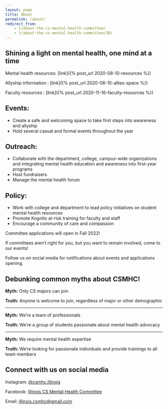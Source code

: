 ```yaml
---
layout: page
title: About
permalink: /about/
redirect_from:
    - t/about-the-cs-mental-health-committee/
    - t/about-the-cs-mental-health-committee/30/
---
```


## Shining a light on mental health, one mind at a time

Mental health resources: [link]({% post_url 2020-08-10-resources %})

Allyship information : [link]({% post_url 2020-08-10-allies-space %})

Faculty resources : [link]({% post_url 2020-11-16-faculty-resources %})

## Events:
- Create a safe and welcoming space to take first steps into awareness and allyship
- Hold several casual and formal events throughout the year

## Outreach:
- Collaborate with the department, college, campus-wide organizations and integrating mental health education and awareness into first-year programs
- Host fundraisers
- Manage the mental health forum

## Policy:
- Work with college and department to lead policy initiatives on student mental health resources
- Promote Kognito at-risk training for faculty and staff
- Encourage a community of care and compassion

Committee applications will open in Fall 2022!

If committees aren’t right for you, but you want to remain involved, come to our events!

Follow us on social media for notifications about events and applications opening.

## Debunking common myths about CSMHC!

**Myth:** Only CS majors can join

**Truth:** Anyone is welcome to join, regardless of major or other demographic

<hr>

**Myth:** We’re a team of professionals

**Truth:** We’re a group of students passionate about mental health advocacy

<hr>

**Myth:** We require mental health expertise

**Truth:** We’re looking for passionate individuals and provide trainings to all team members

## Connect with us on social media
Instagram: [@csmhc.illinois](https://instagram.com/csmhc.illinois)

Facebook: [Illinois CS Mental Health Committee](https://www.facebook.com/IllinoisCSMentalHealthCommittee)

Email: [illinois.csmhc@gmail.com](mailto:illinois.csmhc@gmail.com)
